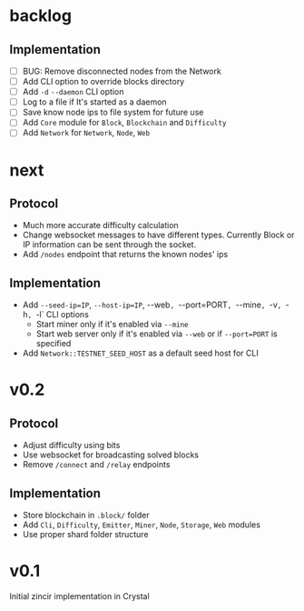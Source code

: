 # backlog

## Implementation

- [ ] BUG: Remove disconnected nodes from the Network
- [ ] Add CLI option to override blocks directory
- [ ] Add `-d` `--daemon` CLI option
- [ ] Log to a file if It's started as a daemon
- [ ] Save know node ips to file system for future use
- [ ] Add `Core` module for `Block`, `Blockchain` and `Difficulty`
- [ ] Add `Network` for `Network`, `Node`, `Web`

# next

## Protocol

- Much more accurate difficulty calculation
- Change websocket messages to have different types. Currently Block or IP information
  can be sent through the socket.
- Add `/nodes` endpoint that returns the known nodes' ips

## Implementation

- Add `--seed-ip=IP`, `--host-ip=IP`, --web`, `--port=PORT`, `--mine`, `-v`, `-h`, `-l` CLI options
  * Start miner only if it's enabled via `--mine`
  * Start web server only if it's enabled via `--web` or if `--port=PORT` is specified
- Add `Network::TESTNET_SEED_HOST` as a default seed host for CLI

# v0.2

## Protocol

- Adjust difficulty using bits
- Use websocket for broadcasting solved blocks
- Remove `/connect` and `/relay` endpoints

## Implementation

- Store blockchain in `.block/` folder
- Add `Cli`, `Difficulty`, `Emitter`, `Miner`, `Node`, `Storage`, `Web` modules
- Use proper shard folder structure

# v0.1

Initial zincir implementation in Crystal
